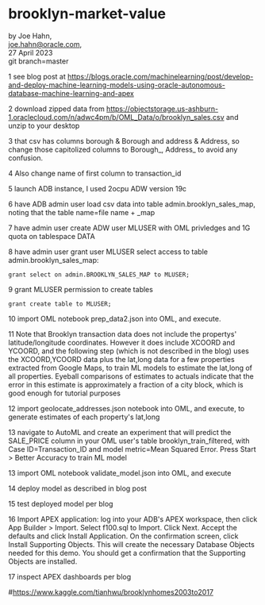 # brooklyn-market-value 

by Joe Hahn,<br />
joe.hahn@oracle.com,<br />
27 April 2023<br />
git branch=master

1 see blog post at https://blogs.oracle.com/machinelearning/post/develop-and-deploy-machine-learning-models-using-oracle-autonomous-database-machine-learning-and-apex

2 download zipped data from https://objectstorage.us-ashburn-1.oraclecloud.com/n/adwc4pm/b/OML_Data/o/brooklyn_sales.csv
and unzip to your desktop

3 that csv has columns borough & Borough and address & Address, so change those capitolized columns to Borough_, Address_
to avoid any confusion.

4 Also change name of first column to transaction_id

5 launch ADB instance, I used 2ocpu ADW version 19c

6 have ADB admin user load csv data into table admin.brooklyn_sales_map, noting that the table name=file name + _map

7 have admin user create ADW user MLUSER with OML privledges and 1G quota on tablespace DATA

8 have admin user grant user MLUSER select access to table admin.brooklyn_sales_map:

    grant select on admin.BROOKLYN_SALES_MAP to MLUSER;

9 grant MLUSER permission to create tables

    grant create table to MLUSER;

10 import OML notebook prep_data2.json into OML, and execute. 

11 Note that Brooklyn transaction data does not include the propertys' latitude/longitude
coordinates. However it does include XCOORD and YCOORD, and
the following step (which is not described in the blog) uses the XCOORD,YCOORD data
plus the lat,long data for a few properties extracted from Google Maps,
to train ML models to estimate the lat,long of all properties. Eyeball comparisons of estimates
to actuals indicate that the error in this estimate is approximately a fraction of a city block,
which is good enough for tutorial purposes

12 import geolocate_addresses.json notebook into OML, and execute, to generate estimates
of each property's lat,long

13 navigate to AutoML and create an experiment that will predict the SALE_PRICE column
in your OML user's table brooklyn_train_filtered, with Case ID=Transaction_ID and
model metric=Mean Squared Error. Press Start > Better Accuracy to train ML model

13 import OML notebook validate_model.json into OML, and execute

14 deploy model as described in blog post

15 test deployed model per blog

16 Import APEX application: log into your ADB's APEX workspace, then click App Builder > Import.  Select f100.sql to Import.   Click Next.  Accept the defaults and click Install Application.  On the confirmation screen, click Install Supporting Objects.  This will create the necessary Database Objects needed for this demo. You should get a confirmation that the Supporting Objects are installed.

17 inspect APEX dashboards per blog

#https://www.kaggle.com/tianhwu/brooklynhomes2003to2017 


